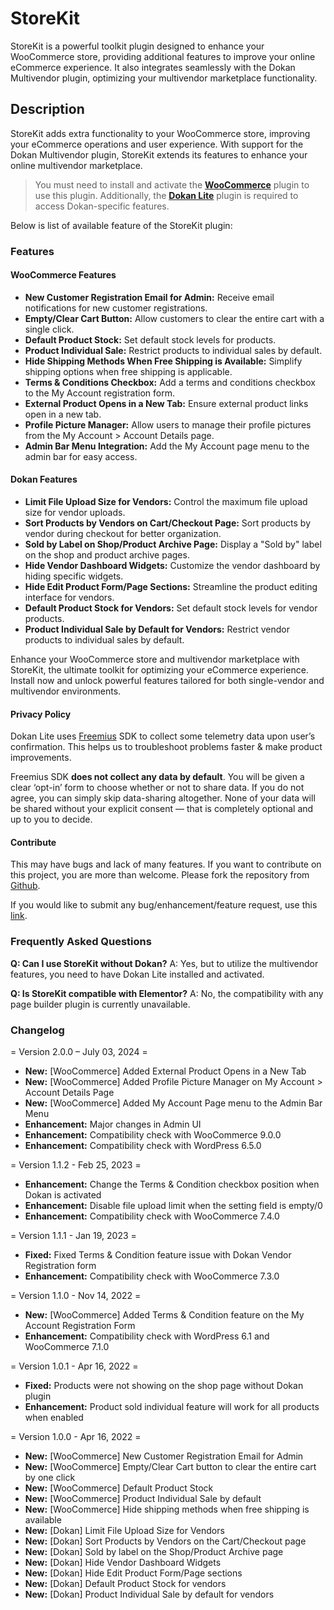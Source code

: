 # StoreKit
StoreKit is a powerful toolkit plugin designed to enhance your WooCommerce store, providing additional features to improve your online eCommerce experience. It also integrates seamlessly with the Dokan Multivendor plugin, optimizing your multivendor marketplace functionality.

## Description

StoreKit adds extra functionality to your WooCommerce store, improving your eCommerce operations and user experience. With support for the Dokan Multivendor plugin, StoreKit extends its features to enhance your online multivendor marketplace.

> You must need to install and activate the [**WooCommerce**](https://wordpress.org/plugins/woocommerce/) plugin to use this plugin. Additionally, the [**Dokan Lite**](https://wordpress.org/plugins/dokan-lite/) plugin is required to access Dokan-specific features.

Below is list of available feature of the StoreKit plugin:

### Features ###

#### WooCommerce Features 
* **New Customer Registration Email for Admin:** Receive email notifications for new customer registrations.
* **Empty/Clear Cart Button:** Allow customers to clear the entire cart with a single click.
* **Default Product Stock:** Set default stock levels for products.
* **Product Individual Sale:** Restrict products to individual sales by default.
* **Hide Shipping Methods When Free Shipping is Available:** Simplify shipping options when free shipping is applicable.
* **Terms & Conditions Checkbox:** Add a terms and conditions checkbox to the My Account registration form.
* **External Product Opens in a New Tab:** Ensure external product links open in a new tab.
* **Profile Picture Manager:** Allow users to manage their profile pictures from the My Account > Account Details page.
* **Admin Bar Menu Integration:** Add the My Account page menu to the admin bar for easy access.

#### Dokan Features
* **Limit File Upload Size for Vendors:** Control the maximum file upload size for vendor uploads.
* **Sort Products by Vendors on Cart/Checkout Page:** Sort products by vendor during checkout for better organization.
* **Sold by Label on Shop/Product Archive Page:** Display a "Sold by" label on the shop and product archive pages.
* **Hide Vendor Dashboard Widgets:** Customize the vendor dashboard by hiding specific widgets.
* **Hide Edit Product Form/Page Sections:** Streamline the product editing interface for vendors.
* **Default Product Stock for Vendors:** Set default stock levels for vendor products.
* **Product Individual Sale by Default for Vendors:** Restrict vendor products to individual sales by default.

Enhance your WooCommerce store and multivendor marketplace with StoreKit, the ultimate toolkit for optimizing your eCommerce experience. Install now and unlock powerful features tailored for both single-vendor and multivendor environments.

#### Privacy Policy
Dokan Lite uses [Freemius](https://freemius.com/) SDK to collect some telemetry data upon user’s confirmation. This helps us to troubleshoot problems faster & make product improvements.

Freemius SDK **does not collect any data by default**. You will be given a clear ‘opt-in’ form to choose whether or not to share data. If you do not agree, you can simply skip data-sharing altogether. None of your data will be shared without your explicit consent — that is completely optional and up to you to decide.

#### Contribute
This may have bugs and lack of many features. If you want to contribute on this project, you are more than welcome. Please fork the repository from [Github](https://github.com/wpintegrity/storekit).

If you would like to submit any bug/enhancement/feature request, use this [link](https://github.com/wpintegrity/storekit/issues/new/choose).

### Frequently Asked Questions

**Q: Can I use StoreKit without Dokan?**
A: Yes, but to utilize the multivendor features, you need to have Dokan Lite installed and activated.

**Q: Is StoreKit compatible with Elementor?**
A: No, the compatibility with any page builder plugin is currently unavailable.

### Changelog

= Version 2.0.0 – July 03, 2024 =
- **New:** [WooCommerce] Added External Product Opens in a New Tab
- **New:** [WooCommerce] Added Profile Picture Manager on My Account > Account Details Page
- **New:** [WooCommerce] Added My Account Page menu to the Admin Bar Menu
- **Enhancement:** Major changes in Admin UI
- **Enhancement:** Compatibility check with WooCommerce 9.0.0
- **Enhancement:** Compatibility check with WordPress 6.5.0

= Version 1.1.2 - Feb 25, 2023 =
- **Enhancement:** Change the Terms & Condition checkbox position when Dokan is activated
- **Enhancement:** Disable file upload limit when the setting field is empty/0
- **Enhancement:** Compatibility check with WooCommerce 7.4.0

= Version 1.1.1 - Jan 19, 2023 =
- **Fixed:** Fixed Terms & Condition feature issue with Dokan Vendor Registration form
- **Enhancement:** Compatibility check with WooCommerce 7.3.0

= Version 1.1.0 - Nov 14, 2022 =
- **New:** [WooCommerce] Added Terms & Condition feature on the My Account Registration Form
- **Enhancement:** Compatibility check with WordPress 6.1 and WooCommerce 7.1.0

= Version 1.0.1 - Apr 16, 2022 =
- **Fixed:** Products were not showing on the shop page without Dokan plugin
- **Enhancement:** Product sold individual feature will work for all products when enabled

= Version 1.0.0 - Apr 16, 2022 =
- **New:** [WooCommerce] New Customer Registration Email for Admin
- **New:** [WooCommerce] Empty/Clear Cart button to clear the entire cart by one click
- **New:** [WooCommerce] Default Product Stock
- **New:** [WooCommerce] Product Individual Sale by default
- **New:** [WooCommerce] Hide shipping methods when free shipping is available
- **New:** [Dokan] Limit File Upload Size for Vendors
- **New:** [Dokan] Sort Products by Vendors on the Cart/Checkout page
- **New:** [Dokan] Sold by label on the Shop/Product Archive page
- **New:** [Dokan] Hide Vendor Dashboard Widgets
- **New:** [Dokan] Hide Edit Product Form/Page sections
- **New:** [Dokan] Default Product Stock for vendors
- **New:** [Dokan] Product Individual Sale by default for vendors